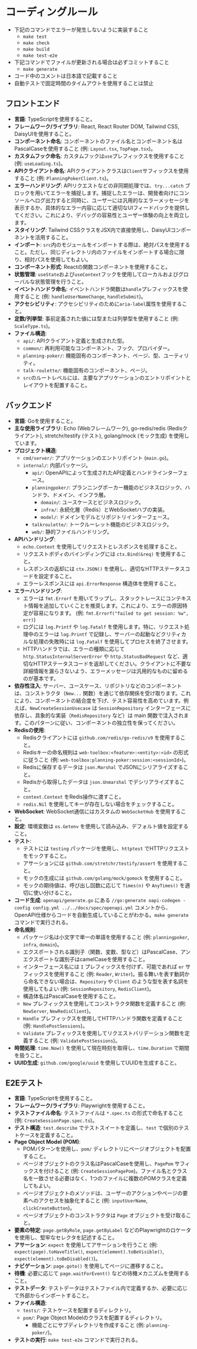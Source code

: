# コーディングルール

- 下記のコマンドでエラーが発生しないように実装すること
    - `make test`
    - `make check`
    - `make build`
    - `make test-e2e`
- 下記コマンドでファイルが更新される場合は必ずコミットすること
    - `make generate`
- コード中のコメントは日本語で記載すること
- 自動テストで固定時間のタイムアウトを使用することは禁止

## フロントエンド

- **言語**: TypeScriptを使用すること。
- **フレームワーク/ライブラリ**: React, React Router DOM, Tailwind CSS, DaisyUIを使用すること。
- **コンポーネント命名**: コンポーネントのファイル名とコンポーネント名はPascalCaseを使用すること (例: `Layout.tsx`, `TopPage.tsx`)。
- **カスタムフック命名**: カスタムフックは`use`プレフィックスを使用すること (例: `useLoading.ts`)。
- **APIクライアント命名**: APIクライアントクラスは`Client`サフィックスを使用すること (例: `PlanningPokerClient.ts`)。
- **エラーハンドリング**: APIリクエストなどの非同期処理では、`try...catch` ブロックを用いてエラーを捕捉します。捕捉したエラーは、開発者向けにコンソールへログ出力すると同時に、ユーザーには汎用的なエラーメッセージを表示するか、具体的なエラー内容に応じて適切なUIフィードバックを提供してください。これにより、デバッグの容易性とユーザー体験の向上を両立します。
- **スタイリング**: Tailwind CSSクラスをJSX内で直接使用し、DaisyUIコンポーネントを活用すること。
- **インポート**: `src`内のモジュールをインポートする際は、絶対パスを使用すること。ただし、同じディレクトリ内のファイルをインポートする場合に限り、相対パスを使用してもよい。
- **コンポーネント形式**: Reactの関数コンポーネントを使用すること。
- **状態管理**: `useState`および`useContext`フックを使用してローカルおよびグローバルな状態管理を行うこと。
- **イベントハンドラ命名**: イベントハンドラ関数は`handle`プレフィックスを使用すること (例: `handleUserNameChange`, `handleSubmit`)。
- **アクセシビリティ**: アクセシビリティのために`aria-label`属性を使用すること。
- **定数/列挙型**: 事前定義された値には型または列挙型を使用すること (例: `ScaleType.ts`)。
- **ファイル構造**: 
    - `api/`: APIクライアント定義と生成された型。
    - `common/`: 再利用可能なコンポーネント、フック、プロバイダー。
    - `planning-poker/`: 機能固有のコンポーネント、ページ、型、ユーティリティ。
    - `talk-roulette/`: 機能固有のコンポーネント、ページ。
    - `src`のルートレベルには、主要なアプリケーションのエントリポイントとレイアウトを配置すること。

## バックエンド

- **言語**: Goを使用すること。
- **主な使用ライブラリ**: Echo (Webフレームワーク), go-redis/redis (Redisクライアント), stretchr/testify (テスト), golang/mock (モック生成) を使用しています。
- **プロジェクト構造**:
    - `cmd/server/`: アプリケーションのエントリポイント (`main.go`)。
    - `internal/`: 内部パッケージ。
        - `api/`: OpenAPIによって生成されたAPI定義とハンドラインターフェース。
        - `planningpoker/`: プランニングポーカー機能のビジネスロジック、ハンドラ、ドメイン、インフラ層。
            - `domain/`: ユースケースとビジネスロジック。
            - `infra/`: 永続化層（Redis）とWebSocketハブの実装。
            - `model/`: ドメインモデルとリポジトリインターフェース。
        - `talkroulette/`: トークルーレット機能のビジネスロジック。
        - `web/`: 静的ファイルハンドリング。
- **APIハンドリング**:
    - `echo.Context` を使用してリクエストとレスポンスを処理すること。
    - リクエストボディのバインディングには `ctx.Bind(&req)` を使用すること。
    - レスポンスの返却には `ctx.JSON()` を使用し、適切なHTTPステータスコードを設定すること。
    - エラーレスポンスには `api.ErrorResponse` 構造体を使用すること。
- **エラーハンドリング**:
    - エラーは `fmt.Errorf` を用いてラップし、スタックトレースにコンテキスト情報を追加していくことを推奨します。これにより、エラーの原因特定が容易になります。 (例: `fmt.Errorf("failed to get session: %w", err)`)
    - ログには `log.Printf` や `log.Fatalf` を使用します。特に、リクエスト処理中のエラーは `log.Printf` で記録し、サーバーの起動などクリティカルな処理の失敗時には `log.Fatalf` を使用してプロセスを終了させます。
    - HTTPハンドラでは、エラーの種類に応じて `http.StatusInternalServerError` や `http.StatusBadRequest` など、適切なHTTPステータスコードを返却してください。クライアントに不要な詳細情報を漏らさないよう、エラーメッセージは汎用的なものに留めるのが基本です。
- **依存性注入**: サーバー、ユースケース、リポジトリなどのコンポーネントは、コンストラクタ（`New...` 関数）を通じて依存関係を受け取ります。これにより、コンポーネントの結合度を下げ、テスト容易性を高めています。例えば、`NewCreateSessionUsecase` は `SessionRepository` インターフェースに依存し、具象的な実装（`RedisRepository` など）は main 関数で注入されます。このパターンに従い、コンポーネントの独立性を保ってください。
- **Redisの使用**:
    - Redisクライアントには `github.com/redis/go-redis/v9` を使用すること。
    - Redisキーの命名規則は `web-toolbox:<feature>:<entity>:<id>` の形式に従うこと (例: `web-toolbox:planning-poker:session:<sessionId>`)。
    - Redisに保存するデータは `json.Marshal` でJSONにシリアライズすること。
    - Redisから取得したデータは `json.Unmarshal` でデシリアライズすること。
    - `context.Context` をRedis操作に渡すこと。
    - `redis.Nil` を使用してキーが存在しない場合をチェックすること。
- **WebSocket**: WebSocket通信にはカスタムの `WebSocketHub` を使用すること。
- **設定**: 環境変数は `os.Getenv` を使用して読み込み、デフォルト値を設定すること。
- **テスト**:
    - テストには `testing` パッケージを使用し、`httptest` でHTTPリクエストをモックすること。
    - アサーションには `github.com/stretchr/testify/assert` を使用すること。
    - モックの生成には `github.com/golang/mock/gomock` を使用すること。
    - モックの期待値は、呼び出し回数に応じて `Times(n)` や `AnyTimes()` を適切に使い分けること。
- **コード生成**: `openapi/generate.go` にある `//go:generate oapi-codegen -config config.yml ../../docs/spec/openapi.yml` コメントから、OpenAPI仕様からコードを自動生成していることがわかる。`make generate` コマンドで実行される。
- **命名規則**:
    - パッケージ名は小文字で単一の単語を使用すること (例: `planningpoker`, `infra`, `domain`)。
    - エクスポートされる識別子（関数、変数、型など）はPascalCase、アンエクスポートな識別子はcamelCaseを使用すること。
    - インターフェース名には `I` プレフィックスを付けず、可能であれば `er` サフィックスを使用すること (例: `Reader`, `Writer`)。振る舞いを表す動詞から命名できない場合は、`Repository` や `Client` のような型を表す名詞を使用してもよい (例: `SessionRepository`, `RedisClient`)。
    - 構造体名はPascalCaseを使用すること。
    - `New` プレフィックスを使用してコンストラクタ関数を定義すること (例: `NewServer`, `NewRedisClient`)。
    - `Handle` プレフィックスを使用してHTTPハンドラ関数を定義すること (例: `HandlePostSessions`)。
    - `Validate` プレフィックスを使用してリクエストバリデーション関数を定義すること (例: `ValidatePostSessions`)。
- **時間処理**: `time.Now()` を使用して現在時刻を取得し、`time.Duration` で期間を扱うこと。
- **UUID生成**: `github.com/google/uuid` を使用してUUIDを生成すること。

## E2Eテスト

- **言語**: TypeScriptを使用すること。
- **フレームワーク/ライブラリ**: Playwrightを使用すること。
- **テストファイル命名**: テストファイルは `*.spec.ts` の形式で命名すること (例: `CreateSessionPage.spec.ts`)。
- **テスト構造**: `test.describe` でテストスイートを定義し、`test` で個別のテストケースを定義すること。
- **Page Object Model (POM)**:
    - POMパターンを使用し、`pom/` ディレクトリにページオブジェクトを配置すること。
    - ページオブジェクトのクラス名はPascalCaseを使用し、`PagePom` サフィックスを付けること (例: `CreateSessionPagePom`)。ファイル名とクラス名を一致させる必要はなく、1つのファイルに複数のPOMクラスを定義してもよい。
    - ページオブジェクトのメソッドは、ユーザーのアクションやページの要素へのアクセスを抽象化すること (例: `inputUserName`, `clickCreateButton`)。
    - ページオブジェクトのコンストラクタは `Page` オブジェクトを受け取ること。
- **要素の特定**: `page.getByRole`, `page.getByLabel` などのPlaywrightのロケータを使用し、堅牢なセレクタを記述すること。
- **アサーション**: `expect` を使用してアサーションを行うこと (例: `expect(page).toHaveTitle()`, `expect(element).toBeVisible()`, `expect(element).toBeDisabled()`)。
- **ナビゲーション**: `page.goto()` を使用してページに遷移すること。
- **待機**: 必要に応じて `page.waitForEvent()` などの待機メカニズムを使用すること。
- **テストデータ**: テストデータはテストファイル内で定義するか、必要に応じて外部からインポートすること。
- **ファイル構造**:
    - `tests/`: テストケースを配置するディレクトリ。
    - `pom/`: Page Object Modelのクラスを配置するディレクトリ。
        - 機能ごとにサブディレクトリを作成すること (例: `planning-poker/`)。
- **テストの実行**: `make test-e2e` コマンドで実行される。
